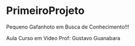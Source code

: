 # PrimeiroProjeto
Pequeno Gafanhoto em Busca de Conhecimento!!!

Aula Curso em Video
Prof: Gustavo Guanabara